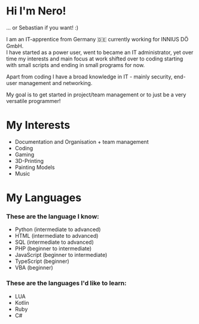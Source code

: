 # Hi I'm Nero!
... or Sebastian if you want! :)

I am an IT-apprentice from Germany 🇩🇪 currently working for INNIUS DÖ GmbH.\
I have started as a power user, went to became an IT administrator, yet over time my interests and main focus at work shifted over to coding starting with small scripts and ending in small programs for now.

Apart from coding I have a broad knowledge in IT - mainly security, end-user management and networking.

My goal is to get started in project/team management or to just be a very versatile programmer!

# My Interests
- Documentation and Organisation + team management
- Coding
- Gaming
- 3D-Printing
- Painting Models
- Music

# My Languages
### These are the language I know:
- Python (intermediate to advanced)
- HTML (intermediate to advanced)
- SQL (intermediate to advanced)
- PHP (beginner to intermediate)
- JavaScript (beginner to intermediate)
- TypeScript (beginner)
- VBA (beginner)

### These are the languages I'd like to learn:
- LUA
- Kotlin
- Ruby
- C#
